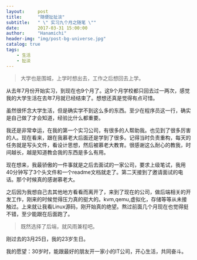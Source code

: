```yaml
---
layout:     post
title:      "随便扯扯淡"
subtitle:   " \" 实习九个月之随笔 \""
date:       2017-03-31 15:00:00
author:     "Hanamichi"
header-img: "img/post-bg-universe.jpg"
catalog: true
tags:
    - 生活
    - 扯淡
---
```


>大学也是围城，上学时想出去，工作之后想回去上学。

从去年7月份开始实习，到现在也9个月了。这9个月学校都只回去过一两次，感觉我的大学生活在去年7月就已经结束了。想想还真是觉得有点可惜。

虽然很怀念大学生活，但是确实学不到这么多的东西。至少在程序员这一行，确实是自己做了才会知道，经验比什么都重要。

我还是非常幸运，在我的第一个实习公司，有很多的人帮助我。也见到了很多厉害的人。现在看来，跟在我慕老大后面还是学到了很多。记得当时负责重构，每天的任务就是写头文件，看设计思想，然后被慕老大教育。很感谢这么耐心的教我，时间越长，越是知道教会我的东西是多么有用。

现在想来，我最骄傲的一件事就是之后去面试的一家公司，要求上级笔试，我用40分钟写了3个头文件和一个readme文档就走了。第二天接到了邀请面试的电话。那个时候真的感谢慕老大。

之后因为我想自己去其他地方看看而离开了，来到了现在的公司，做后端相关的开发工作，刚来的时候觉得压力真的挺大的。kvm,qemu,虚拟化，存储等等从未接触过。上来就让我看Linux源码，刚开始真的绝望。熬过前面几个月现在也觉得挺不错，至少能跟在后面跑了。

> 既然选择了后端，就风雨兼程吧。

刚过去的3月25日，我的23岁生日。

我的愿望：30岁时，能跟最好的朋友开一家小的IT公司，开心生活，共同奋斗。